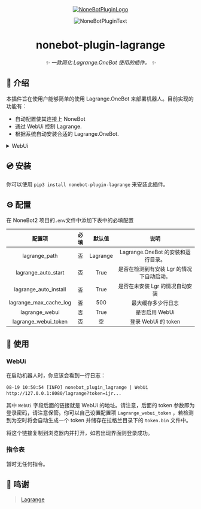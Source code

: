 <div align="center">
  <a href="https://v2.nonebot.dev/store"><img src="https://github.com/A-kirami/nonebot-plugin-template/blob/resources/nbp_logo.png" width="180" height="180" alt="NoneBotPluginLogo"></a>
  <br>
  <p><img src="https://github.com/A-kirami/nonebot-plugin-template/blob/resources/NoneBotPlugin.svg" width="240" alt="NoneBotPluginText"></p>
</div>

<div align="center">

# nonebot-plugin-lagrange

_✨ 一款简化 Lagrange.OneBot 使用的插件。 ✨_

</div>

## 📖 介绍

本插件旨在使用户能够简单的使用 Lagrange.OneBot 来部署机器人。目前实现的功能有：

- 自动配置使其连接上 NoneBot
- 通过 WebUi 控制 Lagrange.
- 根据系统自动安装合适的 Lagrange.OneBot.

<details>
<summary>WebUi</summary>

![1](https://raw.githubusercontent.com/Lonely-Sails/nonebot-plugin-lagrange/master/pictures/1.png)
![2](https://raw.githubusercontent.com/Lonely-Sails/nonebot-plugin-lagrange/master/pictures/2.png)
![3](https://raw.githubusercontent.com/Lonely-Sails/nonebot-plugin-lagrange/master/pictures/3.png)

</details>

## 💿 安装

你可以使用 `pip3 install nonebot-plugin-lagrange` 来安装此插件。

## ⚙️ 配置

在 NoneBot2 项目的`.env`文件中添加下表中的必填配置

|          配置项           | 必填 |   默认值    |            说明             |
|:----------------------:|:--:|:--------:|:-------------------------:|
|     lagrange_path      | 否  | Lagrange | Lagrange.OneBot 的安装和运行目录。 |
|  lagrange_auto_start   | 否  |   True   |  是否在检测到有安装 Lgr 的情况下自动启动。  |
| lagrange_auto_install  | 否  |   True   |    是否在未安装 Lgr 的情况自动安装     |
| lagrange_max_cache_log | 否  |   500    |         最大缓存多少行日志         |
|     lagrange_webui     | 否  |   True   |        是否启用 WebUi         |
|  lagrange_webui_token  | 否  |    空     |     登录 WebUi 的 token      |

## 🎉 使用

### WebUi

在启动机器人时，你应该会看到一行日志：

```log
08-19 10:50:54 [INFO] nonebot_plugin_lagrange | WebUi http://127.0.0.1:8080/lagrange?token=ijr...
```

其中 `WebUi` 字段后面的链接就是 WebUi 的地址。请注意，后面的 token 参数即为登录密码，请注意保管。你可以自己设置配置项 `Lagrange_webui_token` ，若检测到为空时将会自动生成一个 token 并储存在拉格兰目录下的 `token.bin` 文件中。

将这个链接复制到浏览器内并打开，如若出现界面则登录成功。

### 指令表

暂时无任何指令。

## 🙏 鸣谢

> [Lagrange](https://lagrangedev.github.io/Lagrange.Doc/)
